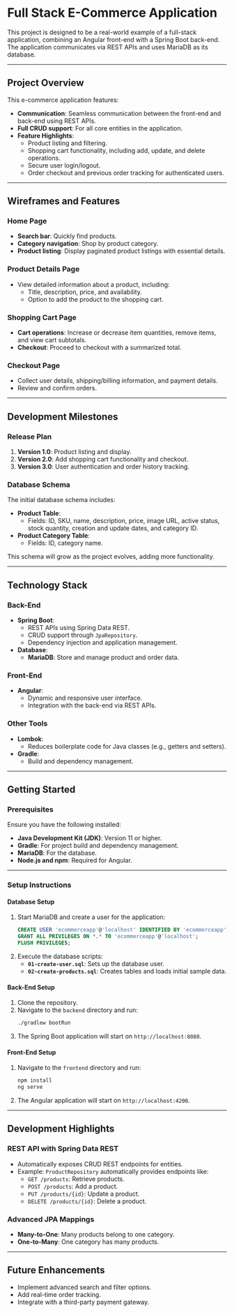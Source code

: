 # Full Stack E-Commerce Application

This project is designed to be a real-world example of a full-stack application, combining an Angular front-end with a Spring Boot back-end. The application communicates via REST APIs and uses MariaDB as its database.

---

## **Project Overview**

This e-commerce application features:
- **Communication**: Seamless communication between the front-end and back-end using REST APIs.
- **Full CRUD support**: For all core entities in the application.
- **Feature Highlights**:
    - Product listing and filtering.
    - Shopping cart functionality, including add, update, and delete operations.
    - Secure user login/logout.
    - Order checkout and previous order tracking for authenticated users.

---

## **Wireframes and Features**

### **Home Page**
- **Search bar**: Quickly find products.
- **Category navigation**: Shop by product category.
- **Product listing**: Display paginated product listings with essential details.

### **Product Details Page**
- View detailed information about a product, including:
    - Title, description, price, and availability.
    - Option to add the product to the shopping cart.

### **Shopping Cart Page**
- **Cart operations**: Increase or decrease item quantities, remove items, and view cart subtotals.
- **Checkout**: Proceed to checkout with a summarized total.

### **Checkout Page**
- Collect user details, shipping/billing information, and payment details.
- Review and confirm orders.

---

## **Development Milestones**

### **Release Plan**
1. **Version 1.0**: Product listing and display.
2. **Version 2.0**: Add shopping cart functionality and checkout.
3. **Version 3.0**: User authentication and order history tracking.

### **Database Schema**
The initial database schema includes:
- **Product Table**:
    - Fields: ID, SKU, name, description, price, image URL, active status, stock quantity, creation and update dates, and category ID.
- **Product Category Table**:
    - Fields: ID, category name.

This schema will grow as the project evolves, adding more functionality.

---

## **Technology Stack**

### **Back-End**
- **Spring Boot**:
    - REST APIs using Spring Data REST.
    - CRUD support through `JpaRepository`.
    - Dependency injection and application management.
- **Database**:
    - **MariaDB**: Store and manage product and order data.

### **Front-End**
- **Angular**:
    - Dynamic and responsive user interface.
    - Integration with the back-end via REST APIs.

### **Other Tools**
- **Lombok**:
    - Reduces boilerplate code for Java classes (e.g., getters and setters).
- **Gradle**:
    - Build and dependency management.

---

## **Getting Started**

### **Prerequisites**
Ensure you have the following installed:
- **Java Development Kit (JDK)**: Version 11 or higher.
- **Gradle**: For project build and dependency management.
- **MariaDB**: For the database.
- **Node.js and npm**: Required for Angular.

---

### **Setup Instructions**

#### **Database Setup**
1. Start MariaDB and create a user for the application:
   ```sql
   CREATE USER 'ecommerceapp'@'localhost' IDENTIFIED BY 'ecommerceapp';
   GRANT ALL PRIVILEGES ON *.* TO 'ecommerceapp'@'localhost';
   FLUSH PRIVILEGES;
   ```
2. Execute the database scripts:
    - **`01-create-user.sql`**: Sets up the database user.
    - **`02-create-products.sql`**: Creates tables and loads initial sample data.

#### **Back-End Setup**
1. Clone the repository.
2. Navigate to the `backend` directory and run:
   ```bash
   ./gradlew bootRun
   ```
3. The Spring Boot application will start on `http://localhost:8080`.

#### **Front-End Setup**
1. Navigate to the `frontend` directory and run:
   ```bash
   npm install
   ng serve
   ```
2. The Angular application will start on `http://localhost:4200`.

---

## **Development Highlights**

### **REST API with Spring Data REST**
- Automatically exposes CRUD REST endpoints for entities.
- Example: `ProductRepository` automatically provides endpoints like:
    - `GET /products`: Retrieve products.
    - `POST /products`: Add a product.
    - `PUT /products/{id}`: Update a product.
    - `DELETE /products/{id}`: Delete a product.

### **Advanced JPA Mappings**
- **Many-to-One**: Many products belong to one category.
- **One-to-Many**: One category has many products.

---

## **Future Enhancements**
- Implement advanced search and filter options.
- Add real-time order tracking.
- Integrate with a third-party payment gateway.
